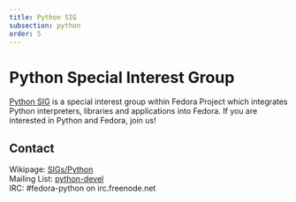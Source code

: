 ```yaml
---
title: Python SIG
subsection: python
order: 5
---
```


# Python Special Interest Group

[Python SIG](https://fedoraproject.org/wiki/SIGs/Python) is a special interest group within Fedora Project which integrates
Python interpreters, libraries and applications into Fedora. If you are interested
in Python and Fedora, join us!

## Contact
Wikipage: [SIGs/Python](https://fedoraproject.org/wiki/SIGs/Python)<BR>
Mailing List: [python-devel](https://lists.fedoraproject.org/archives/list/python-devel@lists.fedoraproject.org/)<BR>
IRC: #fedora-python on irc.freenode.net
